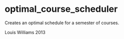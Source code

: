 optimal_course_scheduler
========================

Creates an optimal schedule for a semester of courses.

Louis Williams 2013
